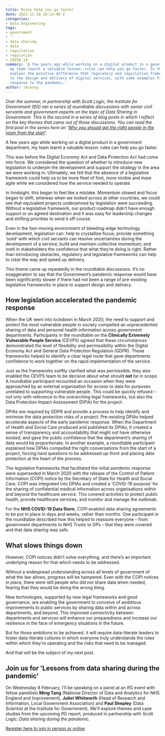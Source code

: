 ```yaml
---
title: Rules help you go faster
date: 2022-11-30 16:14:00 Z
categories:
- Data Engineering
tags:
- government
- ''
- data sharing
- data
- legislation
- regulation
- COVID-19
summary: 'A few years ago while working on a digital product in a government department,
  my team learnt a valuable lesson: rules can help you go faster. In this post, I
  explain the positive difference that regulatory and legislative frameworks can make
  to the design and delivery of digital services, with some examples from the government''s
  response to the pandemic.'
author: jmcevoy
---
```


*Over the summer, in partnership with Scott Logic, the Institute for Government (IfG) ran a series of roundtable discussions with senior civil servants and government experts on the topic of Data Sharing in Government. This is the second in a series of blog posts in which I reflect on the key themes that came out of those discussions. You can read the first post in the series here on '[Why you should get the right people in the room from the start](https://blog.scottlogic.com/2022/11/18/why-you-should-get-the-right-people-in-the-room-from-the-start.html)'.*

A few years ago while working on a digital product in a government department, my team learnt a valuable lesson: rules can help you go faster.

This was before the Digital Economy Act and Data Protection Act had come into force. We considered the question of whether to introduce new legislation to underpin the development and support the strategy in the area we were working in. Ultimately, we felt that the absence of a legislative framework could help us to be more fleet of foot, more nimble and more agile while we considered how the service needed to operate.

In hindsight, this began to feel like a mistake. Momentum slowed and focus began to shift, whereas when we looked across at other countries, we could see that equivalent projects underpinned by legislation were succeeding. Without a legislative framework, our product roadmap didn’t have enough support or an agreed destination and it was easy for leadership changes and shifting priorities to send it off course.

Even in the fast-moving environment of bleeding-edge technology development, legislation can: help to crystallise focus; provide something ‘solid’ with which civil servants can resolve uncertainties during the development of a service; build and maintain collective momentum; and instil in stakeholders the confidence that what they’re doing is right. Rather than introducing obstacles, regulatory and legislative frameworks can help to clear the way and speed up delivery.

This theme came up repeatedly in the roundtable discussions. It’s no exaggeration to say that the Government’s pandemic response would have been significantly slower if there had not been a range of pre-existing legislative frameworks in place to support design and delivery.

## How legislation accelerated the pandemic response

When the UK went into lockdown in March 2020, the need to support and protect the most vulnerable people in society compelled an unprecedented sharing of data and personal health information across government departments. Participants in the roundtable on the **Clinically Extremely Vulnerable People Service** (CEVPS) agreed that these circumstances demonstrated the level of flexibility and permissibility within the Digital Economy Act and General Data Protection Regulation (GDPR). Those frameworks helped to identify a clear legal route that gave departments confidence to work together on the rapid implementation of the service.

Just as the frameworks swiftly clarified what was permissible, they also enabled the CEVPS team to be decisive about what should **not** be in scope. A roundtable participant recounted an occasion when they were approached by an external organisation for access to data for purposes unrelated to supporting vulnerable people. This could be quickly refused – not only with reference to the overarching legal frameworks, but also the Data Protection Impact Assessment (DPIA) for the project.

DPIAs are required by GDPR and provide a process to help identify and minimise the data protection risks of a project. Pre-existing DPIAs helped accelerate aspects of the early pandemic response. When the Department of Health and Social Care produced and published its DPIAs, it created a sense of transparency and accountability that might not have otherwise existed, and gave the public confidence that the department’s sharing of data would be proportionate. In another example, a roundtable participant explained how DPIAs compelled the right conversations from the start of a project, forcing hard questions to be addressed up-front and placing data protection at the heart of the process.

The legislative frameworks that facilitated the initial pandemic response were superseded in March 2020 with the release of the Control of Patient Information (COPI) notice by the Secretary of State for Health and Social Care. COPI was integrated into DPIAs and created a ‘COVID-19 purpose’ for the sharing of confidential medical information across organisations within and beyond the healthcare service. This covered activities to protect public health, provide healthcare services, and monitor and manage the outbreak.

For the **NHS COVID-19 Data Store**, COPI enabled data sharing agreements to be put in place in days and weeks, rather than months. One participant in the roundtable described how this helped to reassure everyone – from government departments to NHS Trusts to GPs – that they were covered and that data sharing was safe.

## What slows things down

However, COPI notices didn’t solve everything, and there’s an important underlying reason for that which needs to be addressed.

Without a widespread understanding across all levels of government of what the law allows, progress will be hampered. Even with the COPI notices in place, there were still people who did not share data when needed, fearing that they would be doing the wrong thing.

New technologies, supported by new legal frameworks and good governance, are enabling the government to conceive of ambitious improvements to public services by sharing data within and across departments, and beyond. This improved connectivity between departments and services will enhance our preparedness and increase our resilience in the face of emergency situations in the future.

But for those ambitions to be achieved, it will require data-literate leaders to foster data-literate cultures in which everyone truly understands the rules within which they’re operating and the risks that need to be managed.

And that will be the subject of my next post.

## Join us for 'Lessons from data sharing during the pandemic'

On Wednesday 8 February, I'll be speaking on a panel at an IfG event with fellow panellists **Ming Tang** (National Director of Data and Analytics for NHS England and Improvement), **Juliet Whitworth** (Head of Research and Information, Local Government Association) and **Paul Shepley** (Data Scientist at the Institute for Government). We'll explore themes and case studies from the upcoming IfG report, produced in partnership with Scott Logic: *Data sharing during the pandemic*.

[Register here to join in person or online](https://www.instituteforgovernment.org.uk/event/lessons-data-sharing-during-pandemic?utm_source=events_page&utm_medium=website&utm_campaign=scottlogic_website)